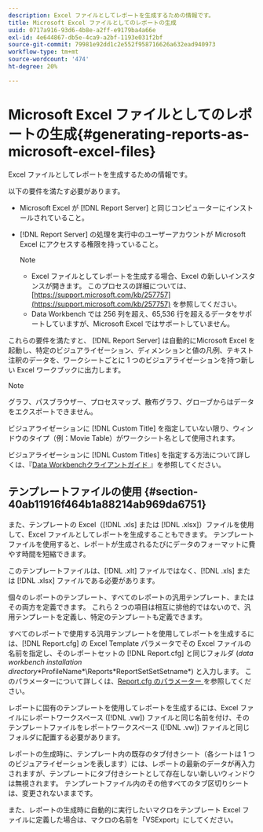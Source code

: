 ```yaml
---
description: Excel ファイルとしてレポートを生成するための情報です。
title: Microsoft Excel ファイルとしてのレポートの生成
uuid: 0717a916-93d6-4b8e-a2ff-e9179ba4a66e
exl-id: 4e644867-db5e-4ca9-a2bf-1193e031f2bf
source-git-commit: 79981e92dd1c2e552f958716626a632ead940973
workflow-type: tm+mt
source-wordcount: '474'
ht-degree: 20%

---
```


# Microsoft Excel ファイルとしてのレポートの生成{#generating-reports-as-microsoft-excel-files}

Excel ファイルとしてレポートを生成するための情報です。

以下の要件を満たす必要があります。

* Microsoft Excel が [!DNL Report Server] と同じコンピューターにインストールされていること。
* [!DNL Report Server] の処理を実行中のユーザーアカウントが Microsoft Excel にアクセスする権限を持っていること。

   >[!NOTE]
   >
   >
   >
   >
   >    * Excel ファイルとしてレポートを生成する場合、Excel の新しいインスタンスが開きます。 このプロセスの詳細については、[https://support.microsoft.com/kb/257757](https://support.microsoft.com/kb/257757) を参照してください。
   >    * Data Workbench では 256 列を超え、65,536 行を超えるデータをサポートしていますが、Microsoft Excel ではサポートしていません。


これらの要件を満たすと、 [!DNL Report Server] は自動的にMicrosoft Excel を起動し、特定のビジュアライゼーション、ディメンションと値の凡例、テキスト注釈のデータを、ワークシートごとに 1 つのビジュアライゼーションを持つ新しい Excel ワークブックに出力します。

>[!NOTE]
>
>グラフ、パスブラウザー、プロセスマップ、散布グラフ、グローブからはデータをエクスポートできません。

ビジュアライゼーションに [!DNL Custom Title] を指定していない限り、ウィンドウのタイプ（例：Movie Table）がワークシート名として使用されます。

ビジュアライゼーションに [!DNL Custom Titles] を指定する方法について詳しくは、『[Data Workbenchクライアントガイド ](https://experienceleague.adobe.com/docs/data-workbench/using/client/t-open-ins.html?lang=ja)』を参照してください。

## テンプレートファイルの使用 {#section-40ab11916f464b1a88214ab969da6751}

また、テンプレートの Excel（[!DNL .xls] または [!DNL .xlsx]）ファイルを使用して、Excel ファイルとしてレポートを生成することもできます。 テンプレートファイルを使用すると、レポートが生成されるたびにデータのフォーマットに費やす時間を短縮できます。

このテンプレートファイルは、[!DNL .xlt] ファイルではなく、[!DNL .xls] または [!DNL .xlsx] ファイルである必要があります。

個々のレポートのテンプレート、すべてのレポートの汎用テンプレート、またはその両方を定義できます。 これら 2 つの項目は相互に排他的ではないので、汎用テンプレートを定義し、特定のテンプレートも定義できます。

すべてのレポートで使用する汎用テンプレートを使用してレポートを生成するには、[!DNL Report.cfg] の Excel Template パラメータでその Excel ファイルの名前を指定し、そのレポートセットの [!DNL Report.cfg] と同じフォルダ (*data workbench installation directory*\*ProfileName*\Reports\*ReportSetSetSetname*) と入力します。 このパラメーターについて詳しくは、[Report.cfg のパラメーター ](../../../../../home/c-rpt-oview/c-rpt-param-ref/c-rpt-param.md#concept-838e59d72d3f4cb29ee15f5c7eb0ceff) を参照してください。

レポートに固有のテンプレートを使用してレポートを生成するには、Excel ファイルにレポートワークスペース ([!DNL .vw]) ファイルと同じ名前を付け、そのテンプレートファイルをレポートワークスペース ([!DNL .vw]) ファイルと同じフォルダに配置する必要があります。

レポートの生成時に、テンプレート内の既存のタブ付きシート（各シートは 1 つのビジュアライゼーションを表します）には、レポートの最新のデータが再入力されますが、テンプレートにタブ付きシートとして存在しない新しいウィンドウは無視されます。 テンプレートファイル内のその他すべてのタブ区切りシートは、変更されないままです。

また、レポートの生成時に自動的に実行したいマクロをテンプレート Excel ファイルに定義した場合は、マクロの名前を「VSExport」にしてください。
